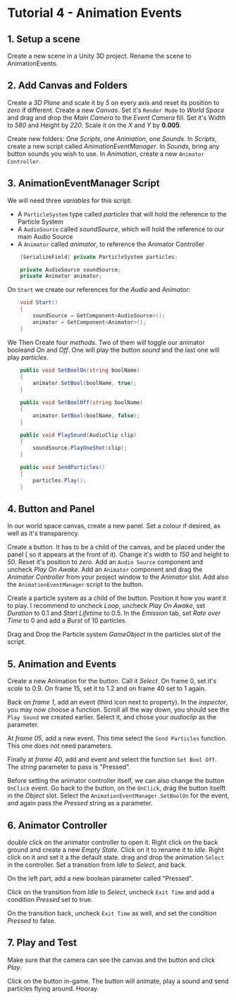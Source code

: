 # **Tutorial 4 - Animation Events**

## 1. Setup a scene

Create a new scene in a Unity 3D project. Rename the scene to AnimationEvents.

## 2. Add Canvas and Folders

Create a *3D Plane* and scale it by *5* on every axis and reset its position to *zero* if different.
Create a new *Canvas*. Set it's `Render Mode` to *World Space* and drag and drop the *Main Camera* to the *Event Camera* fill.
Set it's Width to *580* and Height by *220*. Scale it on the *X* and *Y* by **0.005**.

Create new folders: One *Scripts*, one *Animation*, one *Sounds*.
In *Scripts*, create a new script called *AnimationEventManager*.
In *Sounds*, bring any button sounds you wish to use.
In *Animation*, create a new `Animator Controller`.

## 3. AnimationEventManager Script

We will need three *variables* for this script:

* A `ParticleSystem` type called *particles* that will hold the reference to the Particle System
* A `AudioSource` called *soundSource*, which will hold the reference to our main Audio Source
* A `Animator` called *animator*, to reference the Animator Controller

```c#
	[SerializeField] private ParticleSystem particles;

	private AudioSource soundSource;
	private Animator animator;
```

On `Start` we create our references for the *Audio* and *Animator*:

```c#
	void Start()
	{
		soundSource = GetComponent<AudioSource>();
		animator = GetComponent<Animator>();
	}
```

We Then Create four *methods*. Two of them will toggle our animator booleand *On* and *Off*. One will play the button *sound* and the last one will play *particles*.

```c#
	public void SetBoolOn(string boolName)
	{
		animator.SetBool(boolName, true);
	}

	public void SetBoolOff(string boolName)
	{
		animator.SetBool(boolName, false);
	}

	public void PlaySound(AudioClip clip)
	{
		soundSource.PlayOneShot(clip);
	}

	public void SendParticles()
	{
		particles.Play();
	}
```

## 4. Button and Panel

In our world space canvas, create a new panel. Set a colour if desired, as well as it's transparency.

Create a button. It has to be a child of the canvas, and be placed under the panel ( so it appears at the front of it).
Change it's width to *150* and height to *50*. Reset it's position to *zero*.
Add an `Audio Source` component and uncheck *Play On Awake*.
Add an `Animator` component and drag the *Animator Controller* from your project window to the *Animator* slot.
Add also the `AnimationEventManager` script to the button.

Create a particle system as a child of the button. Position it how you want it to play. I recommend to uncheck *Loop*, uncheck *Play On Awake*, set *Duration* to 0.1 and *Start Lifetime* to 0.5. In the *Emission* tab, set *Rate over Time* to 0 and add a *Burst* of 10 particles.

Drag and Drop the Particle system *GameObject* in the particles slot of the script.

## 5. Animation and Events

Create a new Animation for the button. Call it *Select*. On frame 0, set it's *scale* to 0.9. On frame 15, set it to 1.2 and on frame 40 set to 1 again.

Back on *frame 1*, add an event (third icon next to property). In the *inspector*, you may now choose a function. Scroll all the way down, you should see the `Play Sound` we created earlier. Select it, and chose your *audioclip* as the parameter.

At *frame 05*, add a new event. This time select the `Send Particles` function. This one does not need parameters.

Finally at *frame 40*, add and event and select the function `Set Bool Off`. The *string* parameter to pass is "Pressed".

Before setting the animator controller itself, we can also change the button `OnClick` event. Go back to the button, on the `OnClick`, drag the button itselft in the *Object* slot. Select the `AnimationEventManager.SetBoolOn` for the event, and again pass the *Pressed* string as a parameter.

## 6. Animator Controller

double click on the animator controller to open it. Right click on the back ground and create a new *Empty State*. Click on it to rename it to *Idle*. Right click on it and set it a the default state. drag and drop the animation `Select` in the controller. Set a transition from  *Idle* to *Select*, and back.

On the left part, add a new boolean parameter called "Pressed".

Click on the transition from *Idle* to *Select*, uncheck `Exit Time` and add a condition *Pressed* set to true.

On the transition back, uncheck `Exit Time` as well, and set the condition *Pressed* to false.

## 7. Play and Test

Make sure that the camera can see the canvas and the button and click *Play*.

Click on the button in-game. The button will animate, play a sound and send particles flying around. Hooray.
